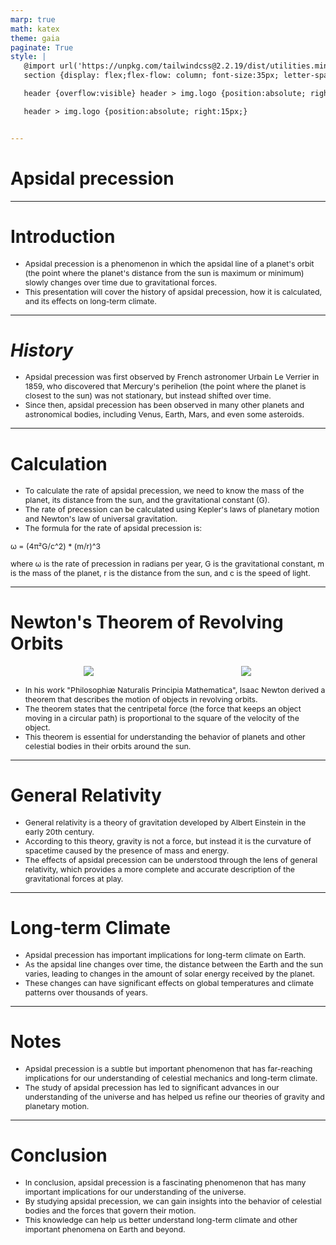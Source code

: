 ```yaml
---
marp: true
math: katex
theme: gaia
paginate: True
style: |
   @import url('https://unpkg.com/tailwindcss@2.2.19/dist/utilities.min.css');
   section {display: flex;flex-flow: column; font-size:35px; letter-spacing:1.4px;}

   header {overflow:visible} header > img.logo {position:absolute; right:15px;}

   header > img.logo {position:absolute; right:15px;}


---
```

<!-- backgroundColor: white -->
<!-- _class: lead -->

 # Apsidal precession

---
<style scoped>p,li {font-size:0.92em}</style>

 # Introduction

- Apsidal precession is a phenomenon in which the apsidal line of a planet's orbit (the point where the planet's distance from the sun is maximum or minimum) slowly changes over time due to gravitational forces.
- This presentation will cover the history of apsidal precession, how it is calculated, and its effects on long-term climate.

---
<style scoped>p,li {font-size:0.92em}</style>

 # _History_

- Apsidal precession was first observed by French astronomer Urbain Le Verrier in 1859, who discovered that Mercury's perihelion (the point where the planet is closest to the sun) was not stationary, but instead shifted over time.
- Since then, apsidal precession has been observed in many other planets and astronomical bodies, including Venus, Earth, Mars, and even some asteroids.

---
<style scoped>p,li {font-size:0.80em}</style>

 # Calculation

- To calculate the rate of apsidal precession, we need to know the mass of the planet, its distance from the sun, and the gravitational constant (G).
- The rate of precession can be calculated using Kepler's laws of planetary motion and Newton's law of universal gravitation.
- The formula for the rate of apsidal precession is:

ω = (4π²G/c^2) \* (m/r)^3

where ω is the rate of precession in radians per year, G is the gravitational constant, m is the mass of the planet, r is the distance from the sun, and c is the speed of light.

---
<style scoped>p,li {font-size:0.80em}</style>

 # **Newton's Theorem of Revolving Orbits**
<div style="display: flex; flex: 1 1 auto; flex-flow: row; min-height: 0"><div style="display: flex; flex: 1 1 auto; justify-content: center;min-height:0;min-width:0; margin-bottom:0.1em;;margin-right:0.15em">
<img style='object-fit: contain; max-height:100%; max-width:100%; background-color: rgba(0,0,0,0);' src='https://upload.wikimedia.org/wikipedia/commons/thumb/9/92/Perihelion_precession.svg/220px-Perihelion_precession.svg.png'/>
</div>
<div style="display: flex; flex: 1 1 auto; justify-content: center;min-height:0;min-width:0; margin-bottom:0.1em;;margin-right:0.15em">
<img style='object-fit: contain; max-height:100%; max-width:100%; background-color: rgba(0,0,0,0);' src='https://upload.wikimedia.org/wikipedia/commons/thumb/6/68/Precession_and_seasons.svg/450px-Precession_and_seasons.svg.png'/>
</div>
</div>

- In his work "Philosophiæ Naturalis Principia Mathematica", Isaac Newton derived a theorem that describes the motion of objects in revolving orbits.
- The theorem states that the centripetal force (the force that keeps an object moving in a circular path) is proportional to the square of the velocity of the object.
- This theorem is essential for understanding the behavior of planets and other celestial bodies in their orbits around the sun.

---
<style scoped>p,li {font-size:0.88em}</style>

 # General Relativity
- General relativity is a theory of gravitation developed by Albert Einstein in the early 20th century.
- According to this theory, gravity is not a force, but instead it is the curvature of spacetime caused by the presence of mass and energy.
- The effects of apsidal precession can be understood through the lens of general relativity, which provides a more complete and accurate description of the gravitational forces at play.


---
<style scoped>p,li {font-size:0.88em}</style>

 # Long-term Climate
- Apsidal precession has important implications for long-term climate on Earth.
- As the apsidal line changes over time, the distance between the Earth and the sun varies, leading to changes in the amount of solar energy received by the planet.
- These changes can have significant effects on global temperatures and climate patterns over thousands of years.


---
<style scoped>p,li {font-size:0.92em}</style>

 # Notes
- Apsidal precession is a subtle but important phenomenon that has far-reaching implications for our understanding of celestial mechanics and long-term climate.
- The study of apsidal precession has led to significant advances in our understanding of the universe and has helped us refine our theories of gravity and planetary motion.


---
<style scoped>p,li {font-size:0.88em}</style>

 # Conclusion

- In conclusion, apsidal precession is a fascinating phenomenon that has many important implications for our understanding of the universe.
- By studying apsidal precession, we can gain insights into the behavior of celestial bodies and the forces that govern their motion.
- This knowledge can help us better understand long-term climate and other important phenomena on Earth and beyond.